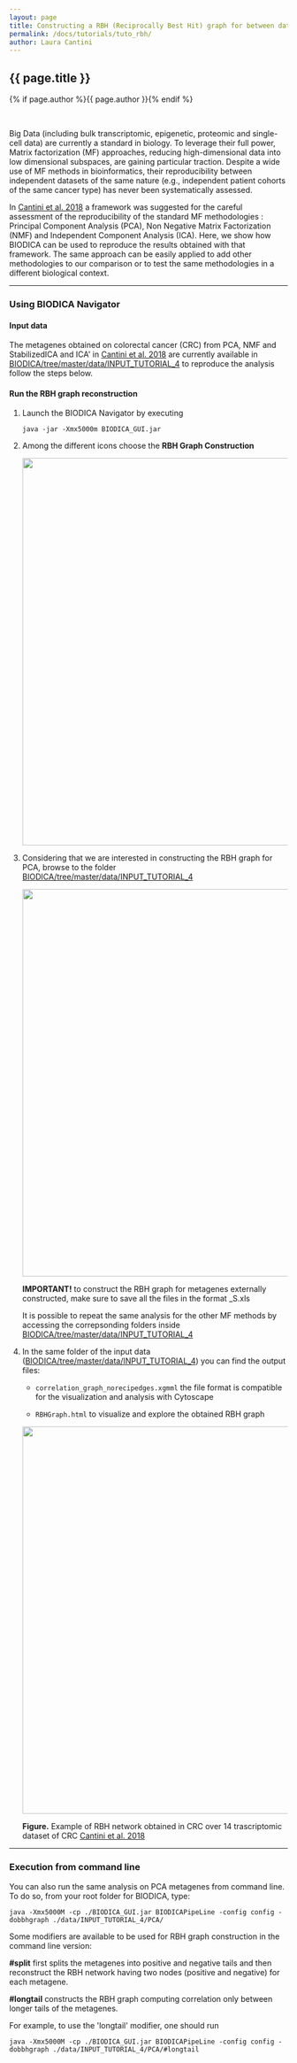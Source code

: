 ```yaml
---
layout: page
title: Constructing a RBH (Reciprocally Best Hit) graph for between datasets reproducibility analysis
permalink: /docs/tutorials/tuto_rbh/
author: Laura Cantini
---
```


<div class = "container">
    <h2>{{ page.title }}</h2>
    <p>{% if page.author %}{{ page.author }}{% endif %}</p>
</div>
<br>

Big Data (including bulk transcriptomic, epigenetic, proteomic and single-cell data) are currently a standard in biology. To leverage their full power, Matrix factorization (MF) approaches, reducing high-dimensional data into low dimensional subspaces, are gaining particular traction. Despite a wide use of MF methods in bioinformatics, their reproducibility between independent datasets of the same nature (e.g., independent patient cohorts of the same cancer type) has never been systematically assessed. 

In [Cantini et al. 2018](https://www.biorxiv.org/content/early/2018/05/09/318154)  a framework was suggested for the careful assessment of the reproducibility of the standard MF methodologies : Principal Component Analysis (PCA), Non Negative Matrix Factorization (NMF) and Independent Component Analysis (ICA). Here, we show how BIODICA can be used to reproduce the results obtained with that framework. The same approach can be easily applied to add other methodologies to our comparison or to test the same methodologies in a different biological context. 

----------

### Using BIODICA Navigator

#### Input data
The metagenes obtained on colorectal cancer (CRC) from PCA, NMF and StabilizedICA and ICA' in [Cantini et al. 2018](https://www.biorxiv.org/content/early/2018/05/09/318154) are currently available in [BIODICA/tree/master/data/INPUT_TUTORIAL_4](https://github.com/LabBandSB/BIODICA/tree/master/data/INPUT_TUTORIAL_4) to reproduce the analysis follow the steps below.

#### Run the RBH graph reconstruction

1. Launch the BIODICA Navigator by executing
    ```
    java -jar -Xmx5000m BIODICA_GUI.jar
    ```   

2. Among the different icons choose the **RBH Graph Construction**

    <center><img src="../../../assets/img/tuto_rbh_1.png" style="width:700px;height:auto;" ></center>   

3. Considering that we are interested in constructing the RBH graph for PCA, browse to the folder [BIODICA/tree/master/data/INPUT_TUTORIAL_4](https://github.com/LabBandSB/BIODICA/tree/master/data/INPUT_TUTORIAL_4)

    <center><img src="../../../assets/img/tuto_rbh_2.png" style="width:700px;height:auto;" ></center>
     
    **IMPORTANT!** to construct the RBH graph for metagenes externally constructed, make sure to save all the files in the format _S.xls 

    It is possible to repeat the same analysis for the other MF methods by accessing the correpsonding folders inside [BIODICA/tree/master/data/INPUT_TUTORIAL_4](https://github.com/LabBandSB/BIODICA/tree/master/data/INPUT_TUTORIAL_4)

4. In the same folder of the input data ([BIODICA/tree/master/data/INPUT_TUTORIAL_4](https://github.com/LabBandSB/BIODICA/tree/master/data/INPUT_TUTORIAL_4)) you can find the output files: 

   - ```correlation_graph_norecipedges.xgmml``` the file format is compatible for the visualization and analysis with Cytoscape 

   - ```RBHGraph.html``` to visualize and explore the obtained RBH graph
   
    <center><img src="../../../assets/img/tuto_rbh_3.png" style="width:auto;height:700px;" ></center> 
  
    **Figure.** Example of RBH network obtained in CRC over 14 trascriptomic dataset of CRC [Cantini et al. 2018](https://www.biorxiv.org/content/early/2018/05/09/318154)

-------------

### Execution from command line
You can also run the same analysis on PCA metagenes from command line. To do so, from your root folder for BIODICA, type:

```
java -Xmx5000M -cp ./BIODICA_GUI.jar BIODICAPipeLine -config config -dobbhgraph ./data/INPUT_TUTORIAL_4/PCA/
```
Some modifiers are available to be used for RBH graph construction in the command line version:

**#split** first splits the metagenes into positive and negative tails and then reconstruct the RBH network having two nodes (positive and negative) for each metagene. 

**#longtail** constructs the RBH graph computing correlation only between longer tails of the metagenes.

For example, to use the 'longtail' modifier, one should run

```
java -Xmx5000M -cp ./BIODICA_GUI.jar BIODICAPipeLine -config config -dobbhgraph ./data/INPUT_TUTORIAL_4/PCA/#longtail
```

